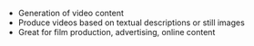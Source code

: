 - Generation of video content
- Produce videos based on textual descriptions or still images
- Great for film production, advertising, online content